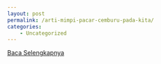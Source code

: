 ```yaml
---
layout: post
permalink: /arti-mimpi-pacar-cemburu-pada-kita/
categories:
    - Uncategorized
---
```


[Baca Selengkapnya](/01)